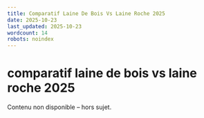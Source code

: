 ```yaml
---
title: Comparatif Laine De Bois Vs Laine Roche 2025
date: 2025-10-23
last_updated: 2025-10-23
wordcount: 14
robots: noindex
---
```


# comparatif laine de bois vs laine roche 2025

Contenu non disponible – hors sujet.